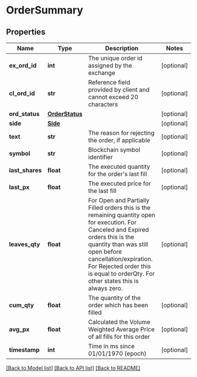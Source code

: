 # OrderSummary

## Properties
Name | Type | Description | Notes
------------ | ------------- | ------------- | -------------
**ex_ord_id** | **int** | The unique order id assigned by the exchange | [optional] 
**cl_ord_id** | **str** | Reference field provided by client and cannot exceed 20 characters | [optional] 
**ord_status** | [**OrderStatus**](OrderStatus.md) |  | [optional] 
**side** | [**Side**](Side.md) |  | [optional] 
**text** | **str** | The reason for rejecting the order, if applicable | [optional] 
**symbol** | **str** | Blockchain symbol identifier | [optional] 
**last_shares** | **float** | The executed quantity for the order&#39;s last fill | [optional] 
**last_px** | **float** | The executed price for the last fill | [optional] 
**leaves_qty** | **float** | For Open and Partially Filled orders this is the remaining quantity open for execution. For Canceled and Expired orders this is the quantity than was still open before cancellation/expiration. For Rejected order this is equal to orderQty. For other states this is always zero. | [optional] 
**cum_qty** | **float** | The quantity of the order which has been filled | [optional] 
**avg_px** | **float** | Calculated the Volume Weighted Average Price of all fills for this order | [optional] 
**timestamp** | **int** | Time in ms since 01/01/1970 (epoch) | [optional] 

[[Back to Model list]](../README.md#documentation-for-models) [[Back to API list]](../README.md#documentation-for-api-endpoints) [[Back to README]](../README.md)


